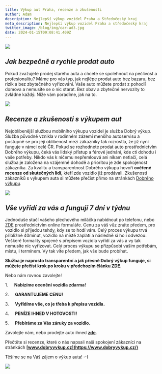```yaml
---
title: Výkup aut Praha, recenze a zkušenosti
author: Adam
description: Nejlepší výkup vozidel Praha a Středočeský kraj
meta_description: Nejlepší výkup vozidel Praha a středočeský kraj
twitter_image: /blog/img/car-ad3.jpg
date: 2024-01-15T09:08:41.409Z
---
```

![](/blog/img/carmoney3.jpg)

## *Jak bezpečně a rychle prodat auto*

Pokud zvažujete prodej starého auta a chcete se spolehnout na pečlivost a profesionalitu? Máme pro vás typ, jak nejlépe prodat auto bez bazaru, bez rizik a bez zbytečného vyřizování. Vaše auto můžete prodat z pohodlí domova a nemusíte se o nic starat. Bez obav a zbytečné nervozity to zvládne každý. Níže vám poradíme, jak na to.

![](/blog/img/info-icon.png)

## *Recenze a zkušenosti s výkupem aut*

Nejoblíbenější službou mobilního výkupu vozidel je služba Dobrý výkup. Služba původně vznikla v rodinném zázemí menšího autoservisu a postupně se pro její oblíbenost mezi zákazníky tak rozrostla, že již nyní funguje v rámci celé ČR. Pokud se rozhodnete prodat auto prostřednictvím Dobrého výkupu, čeká vás lidský přístup a férové jednání, kde ctí dohodu i vaše potřeby. Nikdo vás k ničemu nepřemlouvá ani nikam netlačí, celá služba je založena na vzájemné dohodě a prioritou je zde spokojenost zákazníka. Za kvalitu a transparentnost Dobrého výkupu hovoří **ověřené recenze od skutečných lidí**, kteří zde vozidlo již prodávali. Zkušenosti zákazníků s výkupem auta si můžete přečíst přímo na stránkách [Dobrého výkupu](https://www.dobryvykup.cz/).  

![](/blog/img/obrázek1.jpg)

## *Vše vyřídí za vás a fungují 7 dní v týdnu*

Jednoduše stačí vašeho plechového miláčka nabídnout po telefonu, nebo [ZDE](https://www.dobryvykup.cz/) prostřednictvím online formuláře. Cenu za váš vůz znáte předem, pro vozidlo si přijedou tehdy, kdy se to hodí vám. Celý proces výkupu trvá přibližně 40minut, vozidlo na místě zaplatí a následně si ho i odvezou. Veškeré formality spojené s přepisem vozidla vyřídí za vás a vy tak nemusíte nic vyřizovat. Celý proces výkupu se přizpůsobí vašim potřebám, místu, i termínem. Vy tak víte předem, jak vše bude probíhat.

**Služba je naprosto transparentní a jak přesně Dobrý výkup funguje, si můžete přečíst krok po kroku v předchozím článku [ZDE](https://www.dobryvykup.cz/blog/2021/09/jak-prob%C3%ADh%C3%A1-samotn%C3%BD-v%C3%BDkup-aut-s-dobr%C3%BDm-v%C3%BDkupem).**  

Nebo nám rovnou zavolejte!

1.     <!--\[endif]-->**Nabízíme ocenění vozidla zdarma!**

2.     <!--\[endif]-->**GARANTUJEME CENU!**

3.     <!--\[endif]-->**Vyřídíme vše, co je třeba k přepisu vozidla.**

4.     <!--\[endif]-->**PENÍZE IHNED V HOTOVOSTI!**

5.     <!--\[endif]-->**Přebíráme za Vás záruky za vozidlo.**

Zavolejte nám, nebo prodejte auto ihned **[zde](https://www.dobryvykup.cz/#bottom)**.

Přečtěte si recenze, které o nás napsali naši spokojení zákazníci na stránkách **[www.dobryvykup.cz](https://www.dobryvykup.cz/)**

Těšíme se na Váš zájem o výkup auta! :-)

![](/blog/img/car-ad3.jpg)